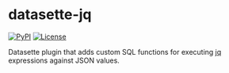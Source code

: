 # datasette-jq

[![PyPI](https://img.shields.io/pypi/v/datasette-jq.svg)](https://pypi.org/project/datasette-jq/)
[![License](https://img.shields.io/badge/license-Apache%202.0-blue.svg)](https://github.com/simonw/datasette-jq/blob/master/LICENSE)

Datasette plugin that adds custom SQL functions for executing [jq](https://stedolan.github.io/jq/) expressions against JSON values.